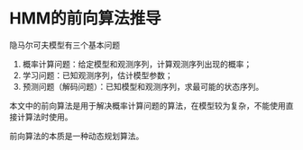 # HMM的前向算法推导

隐马尔可夫模型有三个基本问题

1. 概率计算问题：给定模型和观测序列，计算观测序列出现的概率；
2. 学习问题：已知观测序列，估计模型参数；
3. 预测问题（解码问题）：已知模型和观测序列，求最可能的状态序列。

本文中的前向算法是用于解决概率计算问题的算法，在模型较为复杂，不能使用直接计算法时使用。

前向算法的本质是一种动态规划算法。

